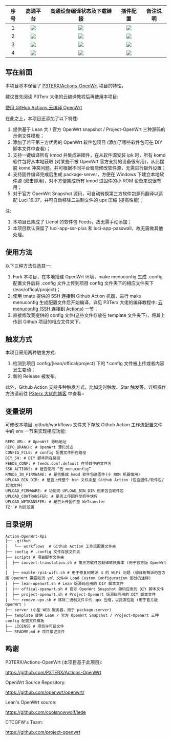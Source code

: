 |    序号   |     高通平台     |   高通设备编译状态及下载链接 |   插件配置   | 备注说明   |
| :-----------------: | :-------------: |:-----------------: | :-----------------: |  :-----------------: | 
| 1 |        [![](https://img.shields.io/badge/OpenWrt-竞斗云-FFFFFF.svg)](https://github.com/cyh92/Action-OpenWrt-Plus/blob/master/.github/workflows/build-ipq40xx-generic.yml)         |[![](https://github.com/IvanSolis1989/OpenWrt-DIY/workflows/Build%20G-Dock%20OpenWrt/badge.svg)](https://github.com/cyh92/Action-OpenWrt-Plus/blob/master/.github/workflows/build-ipq40xx-generic.yml) |[![](https://img.shields.io/badge/编译-配置-orange.svg)](https://github.com/IvanSolis1989/OpenWrt-DIY/blob/main/config/Qualcomm/Qualcomm-extra.config)  | | 
| 2|     [![](https://img.shields.io/badge/OpenWrt-网件_R7800-FFFFFF.svg)](https://github.com/IvanSolis1989/OpenWrt-DIY/blob/main/.github/workflows/R7800.yml)   | [![](https://github.com/IvanSolis1989/OpenWrt-DIY/workflows/Build%20Netgear%20R7800%20OpenWrt/badge.svg)](https://github.com/IvanSolis1989/OpenWrt-DIY/actions/workflows/R7800.yml) |[![](https://img.shields.io/badge/编译-配置-orange.svg)](https://github.com/IvanSolis1989/OpenWrt-DIY/blob/main/config/Qualcomm/Qualcomm-mini-extra.config) |   | 
| 3|     [![](https://img.shields.io/badge/OpenWrt-星际宝盒_CM520-FFFFFF.svg)](https://github.com/IvanSolis1989/OpenWrt-DIY/blob/main/.github/workflows/CM520.yml)   | [![](https://github.com/IvanSolis1989/OpenWrt-DIY/workflows/Build%20MobiPromo%20CM520%20OpenWrt/badge.svg)](https://github.com/IvanSolis1989/OpenWrt-DIY/actions/workflows/CM520.yml) |[![](https://img.shields.io/badge/编译-配置-orange.svg)](https://github.com/IvanSolis1989/OpenWrt-DIY/blob/main/config/Qualcomm/Qualcomm-extra.config) |   |
| 4 |        [![](https://img.shields.io/badge/OpenWrt-斐讯_K2T-FFFFFF.svg)](https://github.com/IvanSolis1989/OpenWrt-DIY/blob/main/.github/workflows/K2T.yml)           | [![](https://github.com/IvanSolis1989/OpenWrt-DIY/workflows/Build%20PHICOMM%20K2T%20OpenWrt/badge.svg)](https://github.com/IvanSolis1989/OpenWrt-DIY/actions/workflows/K2T.yml)|[![](https://img.shields.io/badge/编译-配置-orange.svg)](https://github.com/IvanSolis1989/OpenWrt-DIY/blob/main/config/Qualcomm/Qualcomm-mini-extra.config) | |

## 写在前面

本项目基本保留了 [P3TERX/Actions-OpenWrt](https://github.com/P3TERX/Actions-OpenWrt) 项目的特性，

建议首先阅读 P3Terx 大佬的云编译教程后再使用本项目:

[使用 GitHub Actions 云编译 OpenWrt](https://p3terx.com/archives/build-openwrt-with-github-actions.html)

在此之上，本项目还添加了以下特性:

1. 提供基于 Lean 大 / 官方 OpenWrt snapshot / Project-OpenWrt 三种源码的示例文件模板；
2. 添加了若干第三方优秀的 OpenWrt 软件包项目 (添加了哪些软件包可在 DIY 脚本文件中查看)；
3. 支持一键编译所有 kmod 并集成进固件，在从软件源安装 ipk 时，所有 komd 软件包将从本地获取 (对某些不被 OpenWrt 官方支持的设备很有用)，从此摆脱 komd 冲突问题。并可根据不同平台智能修改软件源，无需进行额外设置；
4. 支持固件编译完成后生成 package-server，方便在 Windows 下建立本地软件源 (双击即用)，对不方便集成所有 kmod 进固件的小 ROM 设备来说很有用；
5. 对于官方 OpenWrt Snapshot 源码，可自动转换第三方软件包源码翻译以适配 Luci 19.07，并可自动移除二进制文件的 upx 压缩 (提高性能)；

注:

1. 本项目已集成了 Lienol 的软件包 Feeds，故无需手动添加；
2. 本项目默认保留了 luci-app-ssr-plus 和 luci-app-passwall，故无需做其他处理。

## 使用方法

以下三种方法任选其一:

1. Fork 本项目，在本地搭建 OpenWrt 环境，make menuconfig 生成 .config 配置文件后将 .config 文件上传到项目 config 文件夹下的相应文件夹下(lean/offical/project)；
2. 使用 tmate 提供的 SSH 连接到 Github Action 机器，进行 make menuconfig 生成配置文件后开始编译，详见 P3Terx 大佬的编译教程中: [云 menuconfig (SSH 连接到 Actions)](https://p3terx.com/archives/build-openwrt-with-github-actions.html#toc_20) 一节；
3. 直接修改我提供的 config 文件(这些文件存放在 template 文件夹下)，将其上传到 Github 项目的相应文件夹下。

## 触发方式

本项目采用两种触发方式:

1. 检测到项目 config/[lean/offical/project] 下的 *.config 文件被上传或者内容发生变动；
2. 新的 Release 被发布。

此外，Github Action 支持多种触发方式，比如定时触发、Star 触发等，详细操作方法请前往 [P3terx 大佬的博客](https://p3terx.com/archives/build-openwrt-with-github-actions.html) 中查看~

## 变量说明

可修改本项目 .gitbub/workflows 文件夹下存放 Github Action 工作流配置文件中的 env 一节来实现相应功能:

```
REPO_URL: # OpenWrt 源码地址
REPO_BRANCH: # OpenWrt 源码分支
CONFIG_FILE: # config 配置文件所在路径
DIY_SH: # DIY 脚本所在路径
FEEDS_CONF: # feeds.conf.default 在项目中的文件名
SSH_ACTIONS: # 是否使用 “云 menuconfig”
KMODS_IN_FIRMWARE: # 是否集成 kmod 软件包进固件(小 ROM 机器慎用)
UPLOAD_BIN_DIR: # 是否上传整个 bin 文件夹至 Github Action (包含固件/软件包/其他文件)
UPLOAD_FIRMWARE: # 功能同 UPLOAD_BIN_DIR 但未包含软件包
UPLOAD_COWTRANSFER: # 是否上传固件至奶牛快传
UPLOAD_WETRANSFER: # 是否上传固件至 WeTransfer
TZ: # 时区设置
```

## 目录说明


```
Action-OpenWrt-Rpi
├── .github
│   └── workflows  # Github Action 工作流配置文件夹
├── config # .config 文件存放文件夹
├── scripts # 项目脚本文件夹
│  ├── convert-translation.sh # 第三方软件包翻译转换脚本 (用于官方版 OpenWrt )
│  ├── enable-rpi4-wifi.sh # 用于修复树莓派 4 的 WiFi 问题 (编译树莓派的官方版 OpenWrt 需要取消 yml 文件中 Load Custom Configuration 部分的注释)
│  ├── lean-openwrt.sh # Lean 版源码应用的 DIY 脚本文件
│  ├── offical-openwrt.sh # 官方 OpenWrt Snapshot 源码应用的 DIY 脚本文件
│  ├── project-openwrt.sh # Project-OpenWrt 版源码应用的 DIY 脚本文件
│  └── remove-upx.sh # 移除二进制文件中的 upx 压缩，以提高性能 (用于官方版 OpenWrt )
├── server (小型 WEB 服务器，用于 package-server)
├── template 提供 Lean / 官方 OpenWrt Snapshot / Project-OpenWrt 三种 config 配置文件模板
├── LICENSE # 项目许可证文件
└── README.md # 项目描述文件
```

## 鸣谢

P3TERX/Actions-OpenWrt (本项目基于此项目):

<https://github.com/P3TERX/Actions-OpenWrt>

OpenWrt Source Repository:

<https://github.com/openwrt/openwrt/>

Lean's OpenWrt source:

<https://github.com/coolsnowwolf/lede>

CTCGFW's Team:

<https://github.com/project-openwrt>
